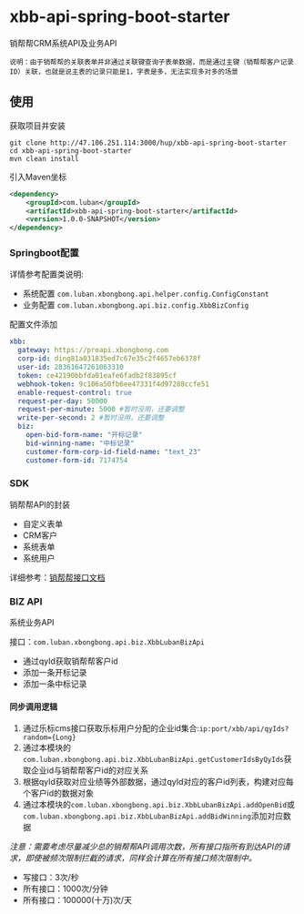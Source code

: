# xbb-api-spring-boot-starter

销帮帮CRM系统API及业务API

`说明：由于销帮帮的关联表单并非通过关联键查询子表单数据，而是通过主键（销帮帮客户记录ID）关联，也就是说主表的记录只能是1，字表是多，无法实现多对多的场景`

## 使用
获取项目并安装
```shell
git clone http://47.106.251.114:3000/hup/xbb-api-spring-boot-starter
cd xbb-api-spring-boot-starter
mvn clean install
```
引入Maven坐标
```xml
<dependency>
    <groupId>com.luban</groupId>
    <artifactId>xbb-api-spring-boot-starter</artifactId>
    <version>1.0.0-SNAPSHOT</version>
</dependency>
```
### Springboot配置
详情参考配置类说明: 
- 系统配置
`com.luban.xbongbong.api.helper.config.ConfigConstant`
- 业务配置
`com.luban.xbongbong.api.biz.config.XbbBizConfig`

配置文件添加
```yaml
xbb:
  gateway: https://proapi.xbongbong.com
  corp-id: ding81a031835ed7c67e35c2f4657eb6378f
  user-id: 28361647261063310
  token: ce42190bbfda01eafe6fadb2f83895cf
  webhook-token: 9c106a50fb6ee47331f4d97288ccfe51
  enable-request-control: true
  request-per-day: 50000
  request-per-minute: 5000 #暂时没用，还要调整
  write-per-second: 2 #暂时没用，还要调整
  biz:
    open-bid-form-name: "开标记录"
    bid-winning-name: "中标记录"
    customer-form-corp-id-field-name: "text_23"
    customer-form-id: 7174754
```
### SDK
销帮帮API的封装
- 自定义表单
- CRM客户
- 系统表单
- 系统用户 

详细参考：[销帮帮接口文档](http://profapi.xbongbong.com/#/apilist/181)
### BIZ API
系统业务API

接口：`com.luban.xbongbong.api.biz.XbbLubanBizApi`
- 通过qyId获取销帮帮客户id
- 添加一条开标记录
- 添加一条中标记录 

#### 同步调用逻辑
1. 通过乐标cms接口获取乐标用户分配的企业id集合:`ip:port/xbb/api/qyIds?random={Long}`
2. 通过本模块的`com.luban.xbongbong.api.biz.XbbLubanBizApi.getCustomerIdsByQyIds`获取企业id与销帮帮客户id的对应关系
3. 根据qyId获取对应业绩等外部数据，通过qyId对应的客户id列表，构建对应每个客户id的数据对象
4. 通过本模块的`com.luban.xbongbong.api.biz.XbbLubanBizApi.addOpenBid`或`com.luban.xbongbong.api.biz.XbbLubanBizApi.addBidWinning`添加对应数据

*注意：需要考虑尽量减少总的销帮帮API调用次数，所有接口指所有到达API的请求，即使被频次限制拦截的请求，同样会计算在所有接口频次限制中。*
- 写接口：3次/秒
- 所有接口：1000次/分钟
- 所有接口：100000(十万)次/天